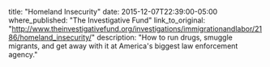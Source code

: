 title: "Homeland Insecurity"
date: 2015-12-07T22:39:00-05:00
where_published: "The Investigative Fund"
link_to_original: "http://www.theinvestigativefund.org/investigations/immigrationandlabor/2186/homeland_insecurity/"
description: "How to run drugs, smuggle migrants, and get away with it at America's biggest law enforcement agency."